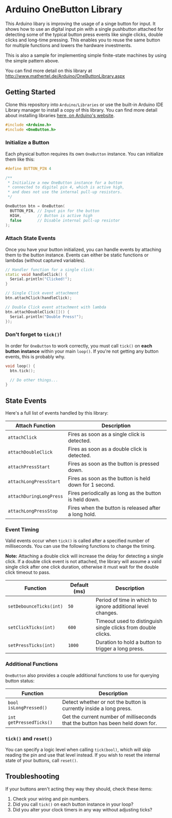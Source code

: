 Arduino OneButton Library
===

This Arduino libary is improving the usage of a singe button for input.
It shows how to use an digital input pin with a single pushbutton attached
for detecting some of the typical button press events like single clicks, double clicks and long-time pressing.
This enables you to reuse the same button for multiple functions and lowers the hardware investments.

This is also a sample for implementing simple finite-state machines by using the simple pattern above. 

You can find more detail on this library at
http://www.mathertel.de/Arduino/OneButtonLibrary.aspx

## Getting Started

Clone this repository into `Arduino/Libraries` or use the built-in Arduino IDE Library manager to install
a copy of this library. You can find more detail about installing libraries 
[here, on Arduino's website](https://www.arduino.cc/en/guide/libraries).

```c++
#include <Arduino.h>
#include <OneButton.h>
```

### Initialize a Button

Each physical button requires its own `OneButton` instance. You can initialize them like this:

```c++
#define BUTTON_PIN 4

/**
 * Initialize a new OneButton instance for a button
 * connected to digital pin 4, which is active high,
 * and does not use the internal pull-up resistors.
 */

OneButton btn = OneButton(
  BUTTON_PIN, // Input pin for the button
  HIGH,       // Button is active high
  false       // Disable internal pull-up resistor
);
```

### Attach State Events

Once you have your button initialized, you can handle events by attaching them to the button
instance. Events can either be static functions or lambdas (without captured variables).

```c++
// Handler function for a single click:
static void handleClick() {
  Serial.println("Clicked!");
}

// Single Click event attachment
btn.attachClick(handleClick);

// Double Click event attachment with lambda
btn.attachDoubleClick([]() {
  Serial.println("Double Press!");
});
```

### Don't forget to `tick()`!

In order for `OneButton` to work correctly, you must call `tick()` on __each button instance__
within your main `loop()`. If you're not getting any button events, this is probably why.

```c++
void loop() {
  btn.tick();

  // Do other things...
}
```

## State Events

Here's a full list of events handled by this library:

|Attach Function|Description|
|---|---|
|`attachClick`|Fires as soon as a single click is detected.|
|`attachDoubleClick`|Fires as soon as a double click is detected.|
|`attachPressStart`|Fires as soon as the button is pressed down.|
|`attachLongPressStart`|Fires as soon as the button is held down for 1 second.|
|`attachDuringLongPress`|Fires periodically as long as the button is held down.|
|`attachLongPressStop`|Fires when the button is released after a long hold.|

### Event Timing

Valid events occur when `tick()` is called after a specified number of milliseconds. You can use
the following functions to change the timing.

**Note:** Attaching a double click will increase the delay for detecting a single click. If a double
click event is not attached, the library will assume a valid single click after one click duration,
otherwise it must wait for the double click timeout to pass.

|Function|Default (ms)|Description|
|---|---|---|
|`setDebounceTicks(int)`|`50`|Period of time in which to ignore additional level changes.|
|`setClickTicks(int)`|`600`|Timeout used to distinguish single clicks from double clicks.|
|`setPressTicks(int)`|`1000`|Duration to hold a button to trigger a long press.|

### Additional Functions

`OneButton` also provides a couple additional functions to use for querying button status:

|Function|Description|
|---|---|
|`bool isLongPressed()`|Detect whether or not the button is currently inside a long press.|
|`int getPressedTicks()`|Get the current number of milliseconds that the button has been held down for.|

### `tick()` and `reset()`

You can specify a logic level when calling `tick(bool)`, which will skip reading the pin and use
that level instead. If you wish to reset the internal state of your buttons, call `reset()`.

## Troubleshooting

If your buttons aren't acting they way they should, check these items:

1. Check your wiring and pin numbers.
1. Did you call `tick()` on each button instance in your loop?
1. Did you alter your clock timers in any way without adjusting ticks?